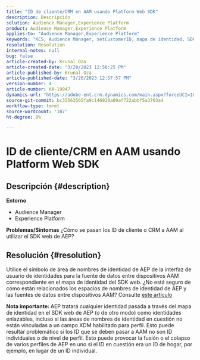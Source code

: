 ```yaml
---
title: "ID de cliente/CRM en AAM usando Platform Web SDK"
description: Descripción
solution: Audience Manager,Experience Platform
product: Audience Manager,Experience Platform
applies-to: "Audience Manager,Experience Platform"
keywords: "KCS, Audience Manager, setCustomerID, mapa de identidad, SDK web, AEP, ID de CRM"
resolution: Resolution
internal-notes: null
bug: false
article-created-by: Krunal Oza
article-created-date: "3/20/2023 12:56:25 PM"
article-published-by: Krunal Oza
article-published-date: "3/20/2023 12:57:57 PM"
version-number: 4
article-number: KA-19947
dynamics-url: "https://adobe-ent.crm.dynamics.com/main.aspx?forceUCI=1&pagetype=entityrecord&etn=knowledgearticle&id=b01f319b-1ec7-ed11-b597-6045bd006239"
source-git-commit: bc35563565fa9c146920a89af722abbf5a3703a4
workflow-type: tm+mt
source-wordcount: '187'
ht-degree: 8%

---
```


# ID de cliente/CRM en AAM usando Platform Web SDK

## Descripción {#description}

<b>Entorno</b>
- Audience Manager
- Experience Platform



<b>Problemas/Síntomas</b>
¿Cómo se pasan los ID de cliente o CRM a AAM al utilizar el SDK web de AEP?


## Resolución {#resolution}


Utilice el símbolo de área de nombres de identidad de AEP de la interfaz de usuario de identidades para la fuente de datos entre dispositivos AAM correspondiente en el mapa de identidad del SDK web. ¿No está seguro de cómo están relacionados los espacios de nombres de identidad de AEP y las fuentes de datos entre dispositivos AAM? Consulte [este artículo](https://experienceleague.adobe.com/docs/experience-cloud-kcs/kbarticles/KA-21305.html?lang=es)

<b>Nota importante: </b>AEP tratará cualquier identidad pasada a través del mapa de identidad en el SDK web de AEP (o de otro modo) como identidades enlazables, incluso si las áreas de nombres de identidad en cuestión no están vinculadas a un campo XDM habilitado para perfil. Esto puede resultar problemático si los ID que se deben pasar a AAM no son ID individuales o de nivel de perfil. Esto puede provocar la fusión o el colapso de varios perfiles de AEP en uno si el ID en cuestión era un ID de hogar, por ejemplo, en lugar de un ID individual.
